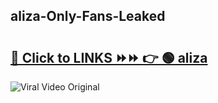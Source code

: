 
 ## aliza-Only-Fans-Leaked

# <h2><a href="https://clipsfans.com/aliza&ref=git">🔗 Click to LINKS ⏩⏩ 👉 🟢 aliza </a></h2>

<a href="https://clipsfans.com/aliza&ref=git" rel="nofollow" data-target="animated-image.originalLink"><img src="https://i.ibb.co.com/xMMVF88/686577567.gif" alt="Viral Video Original" style="max-width: 100%; display: inline-block;" data-target="animated-image.originalImage"></a>
